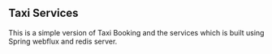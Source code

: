 ## Taxi Services

This is a simple version of Taxi Booking and the services which is built using Spring webflux and redis server. 
